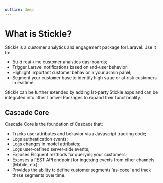 ```yaml
---
outline: deep
---
```


# What is Stickle?

Stickle is a customer analytics and engagement package for Laravel. Use it to:

-   Build real-time customer analytics dashboards;
-   Trigger Laravel notifications based on end-user behavior;
-   Highlight important customer behavior in your admin panel;
-   Segment your customer base to identify high value or at-risk customers in realtime.

Stickle can be further extended by adding 1st-party Stickle apps and can be integrated into other Laravel Packages to expand their functionality.

## Cascade Core

Cascade Core is the foundation of Cascade that:

-   Tracks user attributes and behavior via a Javascript tracking code;
-   Logs authentication events;
-   Logs changes in model attributes;
-   Logs user-defined server-side events;
-   Exposes Eloquent methods for querying your customers;
-   Exposes a REST API endpoint for ingesting events from other channels (Mobile, etc);
-   Provides the ability to define customer segments 'as-code' and track these segments over time.
